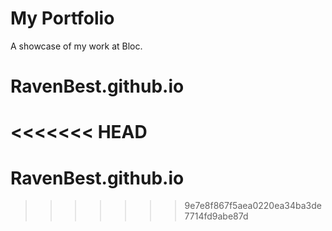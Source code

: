 # My Portfolio
A showcase of my work at Bloc.
# RavenBest.github.io
<<<<<<< HEAD
=======
# RavenBest.github.io
>>>>>>> 9e7e8f867f5aea0220ea34ba3de7714fd9abe87d
